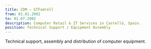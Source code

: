 ```yaml
---
title: CDM – GTFadrell
from: 01.01.2002
to: 01.07.2002
description: Computer Retail & IT Services in Castelló, Spain.
position: Technical Support / Equipment Assembly
---
```

Technical support, assembly and distribution of computer equipment.